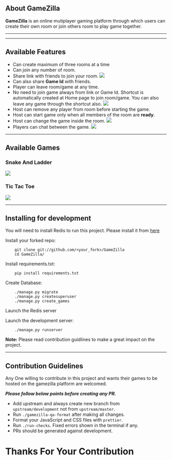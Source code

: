 ## About GameZilla

**GameZilla** is an online mutiplayer gaming platform through which users can
create their own room or join others room to play game together.

---

<!-- Live at [gamezilla.fun](https://gamezilla.fun) -->

---

## Available Features

- Can create maximum of three rooms at a time
- Can join any number of room.
- Share link with friends to join your room. ![](GitHub/invite.gif)
- Can also share **Game Id** with friends.
- Player can leave room/game at any time.
- No need to join game always from link or Game Id. Shortcut is automatically
  created at Home page to join room/game. You can also leave any game through
  the shortcut also. ![](GitHub/shortcut.gif)
- Host can remove any player from room before starting the game.
- Host can start game only when all members of the room are **ready**.
- Host can change the game inside the room. ![](GitHub/change.gif)
- Players can chat between the game. ![](GitHub/chat.jpeg)

---

## Available Games

### Snake And Ladder

![](GitHub/snl.jpeg)

### Tic Tac Toe

![](GitHub/tac.jpeg)

---

## Installing for development

You will need to install Redis to run this project. Please install it from
[here](https://redis.io/download)

Install your forked repo:

```shell
    git clone git://github.com/<your_fork>/GameZilla
    cd GameZilla/
```

Install requirements.txt:

```shell
    pip install requirements.txt
```

Create Database:

```shell
    ./manage.py migrate
    ./manage.py createsuperuser
    ./manage.py create_games
```

Launch the Redis server

Launch the development server:

```shell
    ./manage.py runserver
```

**Note:** Please read contribution guidlines to make a great impact on the
project.

---

## Contribution Guidelines

Any One willing to contribute in this project and wants their games to be hosted
on the gamezilla platform are welcomed.

**_Please follow below points before creating any PR._**
- Add upstream and always create new branch from ``upstream/development`` not from ``upstream/master``.
- Run `./gamezilla-qa-format` after making all changes.
- Format your JavaScript and CSS files with `prettier`.
- Run `./run-checks`. Fixed errors shown in the terminal if any.
- PRs should be generated against development.

# Thanks For Your Contribution
